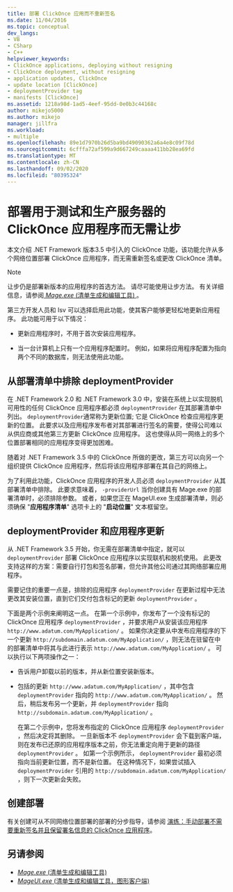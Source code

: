 ```yaml
---
title: 部署 ClickOnce 应用而不重新签名
ms.date: 11/04/2016
ms.topic: conceptual
dev_langs:
- VB
- CSharp
- C++
helpviewer_keywords:
- ClickOnce applications, deploying without resigning
- ClickOnce deployment, without resigning
- application updates, ClickOnce
- update location [ClickOnce]
- deploymentProvider tag
- manifests [ClickOnce]
ms.assetid: 1218a98d-1ad5-4eef-95dd-0e0b3c44168c
author: mikejo5000
ms.author: mikejo
manager: jillfra
ms.workload:
- multiple
ms.openlocfilehash: 89e1d7970b26d5ba9bd49090362a6a4e8c09f78d
ms.sourcegitcommit: 6cfffa72af599a9d667249caaaa411bb28ea69fd
ms.translationtype: MT
ms.contentlocale: zh-CN
ms.lasthandoff: 09/02/2020
ms.locfileid: "80395324"
---
```

# <a name="deploy-clickonce-applications-for-testing-and-production-servers-without-resigning"></a>部署用于测试和生产服务器的 ClickOnce 应用程序而无需让步
本文介绍 .NET Framework 版本3.5 中引入的 ClickOnce 功能，该功能允许从多个网络位置部署 ClickOnce 应用程序，而无需重新签名或更改 ClickOnce 清单。

> [!NOTE]
> 让步仍是部署新版本的应用程序的首选方法。 请尽可能使用让步方法。 有关详细信息，请参阅[ *Mage.exe* (清单生成和编辑工具) ](/dotnet/framework/tools/mage-exe-manifest-generation-and-editing-tool)。

 第三方开发人员和 Isv 可以选择启用此功能，使其客户能够更轻松地更新应用程序。 此功能可用于以下情况：

- 更新应用程序时，不用于首次安装应用程序。

- 当一台计算机上只有一个应用程序配置时。 例如，如果将应用程序配置为指向两个不同的数据库，则无法使用此功能。

## <a name="exclude-deploymentprovider-from-deployment-manifests"></a>从部署清单中排除 deploymentProvider
 在 .NET Framework 2.0 和 .NET Framework 3.0 中，安装在系统上以实现脱机可用性的任何 ClickOnce 应用程序都必须 `deploymentProvider` 在其部署清单中列出。 `deploymentProvider`通常称为更新位置; 它是 ClickOnce 检查应用程序更新的位置。 此要求以及应用程序发布者对其部署进行签名的需要，使得公司难以从供应商或其他第三方更新 ClickOnce 应用程序。 这也使得从同一网络上的多个位置部署相同的应用程序变得更加困难。

 随着对 .NET Framework 3.5 中的 ClickOnce 所做的更改，第三方可以向另一个组织提供 ClickOnce 应用程序，然后将该应用程序部署在其自己的网络上。

 为了利用此功能，ClickOnce 应用程序的开发人员必须 `deploymentProvider` 从其部署清单中排除。 此要求意味着， `-providerUrl` 当你创建具有 Mage.exe 的部署清单时，必须排除参数。 或者，如果您正在 MageUI.exe 生成部署清单，则必须确保 "**应用程序清单**" 选项卡上的 "**启动位置**" 文本框留空。

## <a name="deploymentprovider-and-application-updates"></a>deploymentProvider 和应用程序更新
 从 .NET Framework 3.5 开始，你无需在部署清单中指定，就可以 `deploymentProvider` 部署 ClickOnce 应用程序以实现联机和脱机使用。 此更改支持这样的方案：需要自行打包和签名部署，但允许其他公司通过其网络部署应用程序。

 需要记住的重要一点是，排除的应用程序 `deploymentProvider` 在更新过程中无法更改其安装位置，直到它们交付包含标记的更新 `deploymentProvider` 。

 下面是两个示例来阐明这一点。 在第一个示例中，你发布了一个没有标记的 ClickOnce 应用程序 `deploymentProvider` ，并要求用户从安装该应用程序 `http://www.adatum.com/MyApplication/` 。 如果你决定要从中发布应用程序的下一个更新 `http://subdomain.adatum.com/MyApplication/` ，则无法在驻留在中的部署清单中将其与此进行表示 `http://www.adatum.com/MyApplication/` 。 可以执行以下两项操作之一：

- 告诉用户卸载以前的版本，并从新位置安装新版本。

- 包括的更新 `http://www.adatum.com/MyApplication/` ，其中包含 `deploymentProvider` 指向的 `http://www.adatum.com/MyApplication/` 。 然后，稍后发布另一个更新，并 `deploymentProvider` 指向 `http://subdomain.adatum.com/MyApplication/` 。

  在第二个示例中，您将发布指定的 ClickOnce 应用程序 `deploymentProvider` ，然后决定将其删除。 一旦新版本不 `deploymentProvider` 会下载到客户端，则在发布已还原的应用程序版本之前，你无法重定向用于更新的路径 `deploymentProvider` 。 如第一个示例所示， `deploymentProvider` 最初必须指向当前更新位置，而不是新位置。 在这种情况下，如果尝试插入 `deploymentProvider` 引用的 `http://subdomain.adatum.com/MyApplication/` ，则下一次更新会失败。

## <a name="create-a-deployment"></a>创建部署
 有关创建可从不同网络位置部署的部署的分步指导，请参阅 [演练：手动部署不需要重新签名并且保留署名信息的 ClickOnce 应用程序](../deployment/walkthrough-manually-deploying-a-clickonce-app-no-re-signing-required.md)。

## <a name="see-also"></a>另请参阅
- [*Mage.exe* (清单生成和编辑工具) ](/dotnet/framework/tools/mage-exe-manifest-generation-and-editing-tool)
- [*MageUI.exe* (清单生成和编辑工具，图形客户端) ](/dotnet/framework/tools/mageui-exe-manifest-generation-and-editing-tool-graphical-client)

